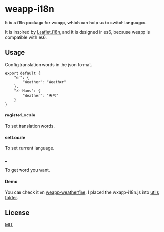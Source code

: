 # weapp-i18n
It is a i18n package for weapp, which can help us to switch languages.

It is inspired by [Leaflet.i18n](https://github.com/yohanboniface/Leaflet.i18n), and it is designed in es6, because weapp is compatible with es6.

## Usage

Config translation words in the json format.

```
export default {
    "en": {
        "Weather": "Weather"
    },
    "zh-Hans": {
        "Weather": "天气"
    }
}
```

#### registerLocale

To set translation words.

#### setLocale

To set current language.

#### _

To get word you want.

#### Demo

You can check it on [weapp-weatherfine](https://github.com/brandonxiang/weapp-weatherfine). I placed the wxapp-i18n.js into [utils folder](https://github.com/brandonxiang/weapp-weatherfine/tree/master/utils).

## License

[MIT](LICENSE)





